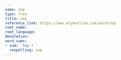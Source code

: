 ```yaml
---
name: sop
type: free
title: sop
reference_link: https://www.etymonline.com/word/sop
root_name: 
root_language: 
denotation: 
word_sums:
- sum: 'Sop + '
  respelling: sop
---
```

